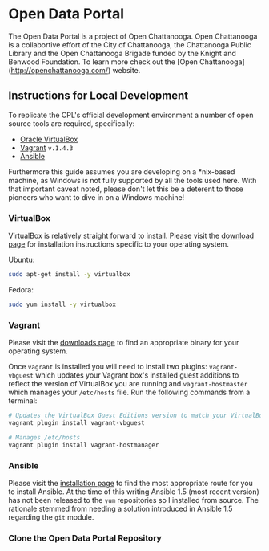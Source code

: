 Open Data Portal
================

The Open Data Portal is a project of Open Chattanooga. Open Chattanooga is a collabortive effort of the City of Chattanooga, the Chattanooga Public Library and the Open Chattanooga Brigade funded by the Knight and Benwood Foundation. To learn more check out the [Open Chattanooga] (http://openchattanooga.com/) website. 

## Instructions for Local Development

To replicate the CPL's official development environment a number of open source tools are required, specifically: 

* [Oracle VirtualBox](https://www.virtualbox.org/)
* [Vagrant](http://www.vagrantup.com/download-archive/v1.4.3.html) `v.1.4.3`
* [Ansible](http://www.ansible.com/home)

Furthermore this guide assumes you are developing on a *nix-based machine, as Windows is not fully supported by all the tools used here. With that important caveat noted, please don't let this be a deterent to those pioneers who want to dive in on a Windows machine!

### VirtualBox

VirtualBox is relatively straight forward to install. Please visit the [download page](https://www.virtualbox.org/wiki/Downloads) for installation instructions specific to your operating system.

Ubuntu:
```bash
sudo apt-get install -y virtualbox
```

Fedora:
```bash
sudo yum install -y virtualbox
```

### Vagrant

Please visit the [downloads page](http://www.vagrantup.com/downloads.html) to find an appropriate binary for your operating system.

Once `vagrant` is installed you will need to install two plugins: `vagrant-vbguest` which updates your Vagrant box's installed guest additions to reflect the version of VirtualBox you are running and `vagrant-hostmaster` which manages your `/etc/hosts` file.  Run the following commands from a terminal:

```bash
# Updates the VirtualBox Guest Editions version to match your VirtualBox version
vagrant plugin install vagrant-vbguest

# Manages /etc/hosts 
vagrant plugin install vagrant-hostmanager
```

### Ansible

Please visit the [installation page](http://docs.ansible.com/intro_installation.html#running-from-source) to find the most appropriate route for you to install Ansible. At the time of this writing Ansible 1.5 (most recent version) has not been released to the `yum` repositories so I installed from source. The rationale stemmed from needing a solution introduced in Ansible 1.5 regarding the `git` module.

### Clone the Open Data Portal Repository
